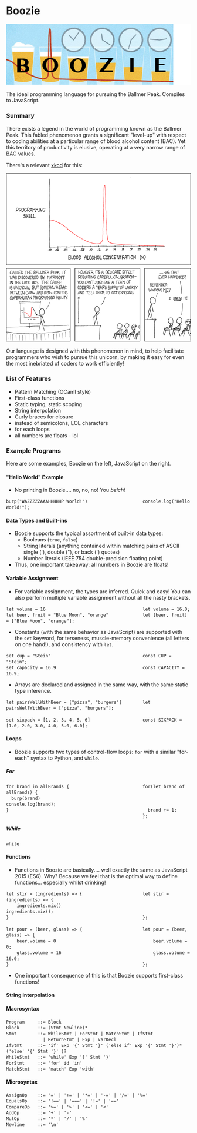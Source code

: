 # Boozie

!["logo"](BoozieLogo.png)

The ideal programming language for pursuing the Ballmer Peak. Compiles to JavaScript.

### Summary

There exists a legend in the world of programming known as the Ballmer Peak. This fabled phenomenon grants a significant "level-up" with respect to coding abilities at a particular range of blood alcohol content (BAC). Yet this territory of productivity is elusive, operating at a very narrow range of BAC values.

There's a relevant [xkcd](https://xkcd.com/) for this:

![Apple uses automated schnapps IVs.](ballmer_peak.png)

Our language is designed with this phenomenon in mind, to help facilitate programmers who wish to pursue this unicorn, by making it easy for even the most inebriated of coders to work efficiently!

### List of Features

- Pattern Matching (OCaml style)
- First-class functions
- Static typing, static scoping
- String interpolation
- Curly braces for closure
- instead of semicolons, EOL characters
- for each loops
- all numbers are floats - lol

### Example Programs

Here are some examples, Boozie on the left, JavaScript on the right.

#### "Hello World" Example
  - No printing in Boozie.... no, no, no! You *belch!*

```
burp("WAZZZZZAAAHHHHHP World!")                     console.log("Hello World!");
```

#### Data Types and Built-ins
  - Boozie supports the typical assortment of built-in data types:
      * Booleans (`true`, `false`)
      * String literals (anything contained within matching pairs of ASCII single ('), double ("), or back (\`) quotes)
      * Number literals (IEEE 754 double-precision floating point)
  - Thus, one important takeaway: all numbers in Boozie are floats!

#### Variable Assignment
  - For variable assignment, the types are inferred. Quick and easy! You can also perform multiple variable assignment without all the nasty brackets.

```
let volume = 16                                     let volume = 16.0;
let beer, fruit = "Blue Moon", "orange"             let [beer, fruit] = ["Blue Moon", "orange"];                  
```
  - Constants (with the same behavior as JavaScript) are supported with the `set` keyword, for terseness, muscle-memory convenience (all letters on one hand!), and consistency with `let`.

```
set cup = "Stein"                                   const CUP = "Stein";
set capacity = 16.9                                 const CAPACITY = 16.9;
```

  - Arrays are declared and assigned in the same way, with the same static type inference.

```
let pairsWellWithBeer = ["pizza", "burgers"]        let pairsWellWithBeer = ["pizza", "burgers"];

set sixpack = [1, 2, 3, 4, 5, 6]                    const SIXPACK = [1.0, 2.0, 3.0, 4.0, 5.0, 6.0];
```

#### Loops
  - Boozie supports two types of control-flow loops: `for` with a similar "for-each" syntax to Python, and `while`.

##### For
```
for brand in allBrands {                            for(let brand of allBrands) {
  burp(brand)                                         console.log(brand);
}                                                     brand += 1;
                                                    };
```

##### While
```
while
```

#### Functions
  - Functions in Boozie are basically.... well exactly the same as JavaScript 2015 (ES6). Why? Because we feel that is the optimal way to define functions... especially whilst drinking!

```
let stir = (ingredients) => {                       let stir = (ingredients) => {
    ingredients.mix()                                   ingredients.mix();
}                                                   };

let pour = (beer, glass) => {                       let pour = (beer, glass) => {
    beer.volume = 0                                     beer.volume = 0;
    glass.volume = 16                                   glass.volume = 16.0;
}                                                   };
```
  - One important consequence of this is that Boozie supports first-class functions!

#### String interpolation

#### Macrosyntax
```
Program     ::= Block
Block       ::= (Stmt Newline)*
Stmt        ::= WhileStmt | ForStmt | MatchStmt | IfStmt
              | ReturnStmt | Exp | VarDecl
IfStmt      ::= 'if' Exp '{' Stmt '}' ('else if' Exp '{' Stmt '}')* ('else' '{' Stmt '}' )?
WhileStmt   ::= 'while' Exp '{' Stmt '}'
ForStmt     ::= 'for' id 'in'
MatchStmt   ::= 'match' Exp 'with'
```

#### Microsyntax
```
AssignOp    ::= '=' | '+=' | '*=' | '-=' | '/=' | '%='
EqualsOp    ::= '!==' | '===' | '!=' | '=='
CompareOp   ::= '>=' | '>' | '<=' | '<'
AddOp       ::= '+' | '-'
MulOp       ::= '*' | '/' | '%'
Newline     ::= '\n'
```
